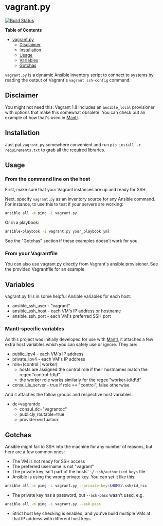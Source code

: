 # vagrant.py 

[![Build Status](https://travis-ci.org/siddharthist/vagrant.py.svg?branch=master)](https://travis-ci.org/siddharthist/vagrant.py)

**Table of Contents**
- [vagrant.py](#vagrantpy)
    - [Disclaimer](#disclaimer)
    - [Installation](#installation)
    - [Usage](#usage)
    - [Variables](#variables)
    - [Gotchas](#gotchas)

`vagrant.py` is a dynamic Ansible inventory script to connect to systems by
reading the output of Vagrant's `vagrant ssh-config` command.

## Disclaimer

You might not need this. Vagrant 1.8 includes an `ansible_local` provisioner
with options that make this somewhat obsolete. You can check out an example of
how that's used in [Mantl](https://github.com/CiscoCloud/microservices-infrastructure/blob/master/Vagrantfile).

## Installation

Just put `vagrant.py` somewhere convenient and run
`pip install -r requirements.txt` to grab all the required libraries.

## Usage

### From the command line on the host

First, make sure that your Vagrant instances are up and ready for SSH.

Next, specify `vagrant.py` as an inventory source for any Ansible command. For
instance, to use this to test if your servers are working:
```bash
ansible all -m ping -i vagrant.py
```
Or in a playbook:
```bash
ansible-playbook -i vagrant.py your_playbook.yml
```
See the "Gotchas" section if these examples doesn't work for you.

### From your Vagrantfile

You can also use vagrant.py directly from Vagrant's ansible provisioner. See the
provided Vagrantfile for an example.

## Variables

vagrant.py fills in some helpful Ansible variables for each host:
 * ansible\_ssh\_user - "vagrant"
 * ansible\_ssh\_host - each VM's IP address or hostname
 * ansible\_ssh\_port - each VM's preferred SSH port

### Mantl-specific variables

As this project was initially developed for use with [Mantl](http://mantl.io/),
it attaches a few extra host variables which you can safely use or ignore. They
are:
 * public\_ipv4 - each VM's IP address
 * private\_ipv4 - each VM's IP address
 * role=(control | worker)
   - hosts are assigned the control role if their hostnames match the regex
   "control-\d\d"
   - the worker role works similarly for the regex "worker-\d\d\d"
 * consul\_is\_server - true if role == "control", false otherwise

And it attaches the follow groups and respective host variables:
 * dc=vagrantdc
   - consul\_dc="vagrantdc"
   - publicly\_routable=true
   - provider=virtualbox

## Gotchas

Ansible might fail to SSH into the machine for any number of reasons, but here
are a few common ones:
 * The VM is not ready for SSH access
 * The preferred username is not "vagrant"
 * The private key isn't part of the hosts' `~/.ssh/authorized_keys` file
 * Ansible is using the wrong private key. You can set it like this:
```bash
ansible all -m ping -i vagrant.py --private-key=$HOME/.ssh/id_rsa
```
 * The private key has a password, but `--ask-pass` wasn't used, e.g.
```bash
ansible all -m ping -i vagrant.py --ask-pass
```
 * Strict host key checking is enabled, and you've build multiple VMs at that
 IP address with different host keys
